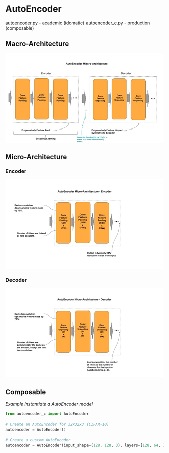 
# AutoEncoder

   [autoencoder.py](autoencoder.py) - academic (idomatic)
   [autoencoder_c.py](autoencoder_c.py) - production (composable)


## Macro-Architecture

<img src='macro.jpg'>

## Micro-Architecture 

### Encoder

<img src='encoder.jpg'>

### Decoder

<img src="decoder.jpg">


## Composable

*Example Instantiate a AutoEncoder model*

```python
from autoencoder_c import AutoEncoder

# Create an AutoEncoder for 32x32x3 (CIFAR-10)
autoencoder = AutoEncoder()

# Create a custom AutoEncoder
autoencoder = AutoEncoder(input_shape=(128, 128, 3), layers=[128, 64, 32])
```
